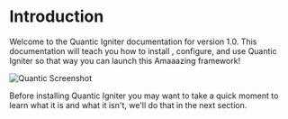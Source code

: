 # Introduction

Welcome to the Quantic Igniter documentation for version 1.0. This documentation will teach you how to install
, configure, and use Quantic Igniter so that way you can launch this Amaaazing framework!

![Quantic Screenshot](https://s3.amazonaws.com/thecontrolgroup/voyager-screenshot.png)

Before installing Quantic Igniter you may want to take a quick moment to learn what it is and what it isn't, we'll do
 that in the next section.

